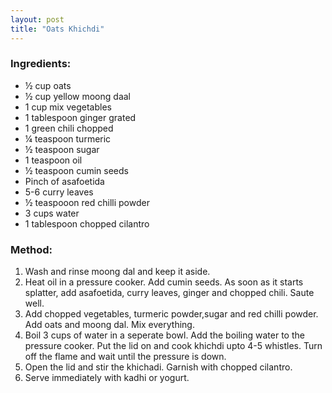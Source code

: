 ```yaml
---
layout: post
title: "Oats Khichdi"
---
```




### Ingredients:
* ½ cup oats
* ½ cup yellow moong daal
* 1 cup mix vegetables
* 1 tablespoon ginger grated
* 1 green chili chopped
* ¼ teaspoon turmeric
* ½ teaspoon sugar
* 1 teaspoon oil
* ½ teaspoon cumin seeds
* Pinch of asafoetida
* 5-6 curry leaves
* ½ teaspooon red chilli powder
* 3 cups water
* 1 tablespoon chopped cilantro

### Method:
1. Wash and rinse moong dal and keep it aside. 
2. Heat oil in a pressure cooker. Add cumin seeds. As soon as it starts splatter, add asafoetida, curry leaves, ginger and chopped chili. Saute well. 
3. Add chopped vegetables, turmeric powder,sugar and red chilli powder. Add oats and moong dal. Mix everything. 
4. Boil 3 cups of water in a seperate bowl. Add the boiling water to the pressure cooker. Put the lid on and cook khichdi upto 4-5 whistles. Turn off the flame and wait until the pressure is down. 
5. Open the lid and stir the khichadi. Garnish with chopped cilantro. 
6. Serve immediately with kadhi or yogurt.
